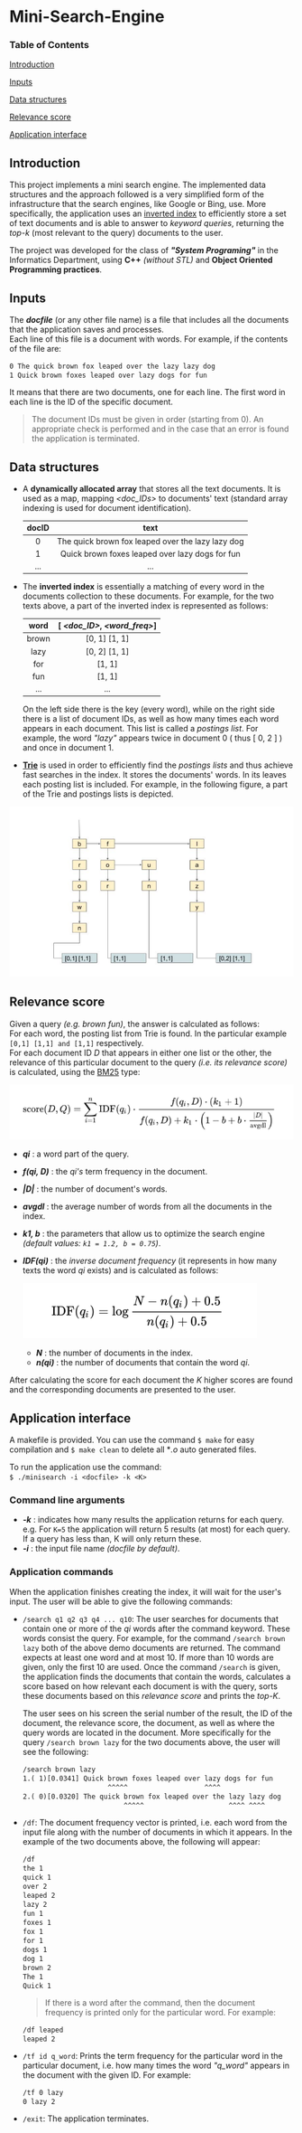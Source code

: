 # Mini-Search-Engine


### Table of Contents

[Introduction](#introduction)

[Inputs](#inputs)

[Data structures](#data_structures)

[Relevance score](#relevance_score)

[Application interface](#app_interface)


<a name="introduction"/>

## Introduction

This project implements a mini search engine. The implemented data structures and the approach followed is a very simplified form of the infrastructure that the search engines, like Google or Bing, use. More specifically, the application uses an [inverted index](https://en.wikipedia.org/wiki/Inverted_index) to efficiently store a set of text documents and is able to answer to *keyword queries*, returning the *top-k* (most relevant to the query) documents to the user.

The project was developed for the class of ***"System Programing"*** in the Informatics Department, using **C++** *(without STL)* and **Object Oriented Programming practices**.


<a name="inputs"/>

## Inputs

The ***docfile*** (or any other file name) is a file that includes all the documents that the application saves and processes.   
Each line of this file is a document with words. For example, if the contents of the file are:
```
0 The quick brown fox leaped over the lazy lazy dog
1 Quick brown foxes leaped over lazy dogs for fun
```
It means that there are two documents, one for each line. The first word in each line is the ID of the specific document. 
> The document IDs must be given in order (starting from 0). An appropriate check is performed and in the case that an error is found the application is terminated.


<a name="data_structures"/>

## Data structures

- A **dynamically allocated array** that stores all the text documents. It is used as a map, mapping *<doc_IDs>* to documents' text (standard array indexing is used for document identification).

    | docID |   text |
    | :----: | :----: |
    |  0     | The quick brown fox leaped over the lazy lazy dog    |
    | 1      | Quick brown foxes leaped over lazy dogs for fun |
    | ...    | ... |

- The **inverted index** is essentially a matching of every word in the documents collection to these documents. 
For example, for the two texts above, a part of the inverted index is represented as follows:

    | word  |  [ *<doc_ID>*, *<word_freq>*] |
    | :----:| :------------:|
    | brown | [0, 1] [1, 1] |
    | lazy  | [0, 2] [1, 1] |
    | for   | [1, 1]        |
    | fun   | [1, 1]        |
    | ...   | ...           |

    On the left side there is the key (every word), while on the right side there is a list of document IDs, as well as how many times each word appears in each document. This list is called a *postings list*. For example, the word *"lazy"* appears twice in document 0 ( thus [ 0, 2 ] ) and once in document 1.

- [**Trie**](https://en.wikipedia.org/wiki/Trie) is used in order to efficiently find the *postings lists* and thus achieve fast searches in the index. It stores the documents' words. In its
leaves each posting list is included. For example, in the following figure, a part of the Trie and postings lists is depicted.

![Trie](img/trie.png "Trie")


<a name="relevance_score"/>

## Relevance score

Given a query *(e.g. brown fun)*, the answer is calculated as follows:   
For each word, the posting list from Trie is found. In the particular example ```[0,1] [1,1] and [1,1]``` respectively.   
For each document ID *D* that appears in either one list or the other, the relevance
of this particular document to the query *(i.e. its relevance score)* is calculated, using the
[BM25](https://en.wikipedia.org/wiki/Okapi_BM25) type:

![BM25 type](img/BM25type.png "BM25 type")

- ***qi*** ​: a word part of the query.
- ***f(qi, D)​*** : the *qi's* term frequency in the document.
- ***​|D|*** ​: the number of document's words.
- ***avgdl***​ : the average number of words from all the documents in the index.
- ***k1, b*** : the parameters that allow us to optimize the search engine *(default values: ```k1 = 1.2, b = 0.75```)*.
- ***IDF(qi)*** : the *inverse document frequency* (it represents in how many texts the word *qi* exists) and is calculated as follows:
 
    ![IDF type](img/IDFtype.png "IDF type")

  - ***N*** : the number of documents in the index.
  - ***n(qi)*** : the number of documents that contain the word *qi*.

After calculating the score for each document the *K* higher scores are found and the
corresponding documents are presented to the user.


<a name="app_interface"/>

## Application interface

A makefile is provided. You can use the command ```$ make``` for easy compilation and ```$ make clean``` to delete all **.o* auto generated files.

To run the application use the command:   
```$ ./minisearch -i <docfile> -k <K>```

### Command line arguments 

- ***-k*** : indicates how many results the application returns for each query.   
e.g. For ```K=5``` the application will return 5 results (at most) for each query. If a query has less than, K will only return these.
- ***-i*** : the input file name *(docfile by default)*.


### Application commands

When the application finishes creating the index, it will wait for the user's input. The user will be able to give the following commands:

- ```/search q1 q2 q3 q4 ... q10```: The user searches for documents that contain one or more of the *qi* words after the command keyword. These words consist the query. For example, for the command ```/search brown lazy``` both of the above demo documents are returned. The command expects at least one word and at most 10.
If more than 10 words are given, only the first 10 are used. Once the command ```/search``` is given,
the application finds the documents that contain the words, calculates a score based on how relevant
each document is with the query, sorts these documents based on this *relevance score* and prints the *top-K*. 

    The user sees on his screen the serial number of the result, the ID of the document, the relevance score, the document, as well as where the query words are located in the document. More specifically for the query ```/search brown lazy``` for the two documents above, the user will see the following:

    ```
    /search brown lazy
    1.( 1)[0.0341] Quick brown foxes leaped over lazy dogs for fun
                         ^^^^^                   ^^^^
    2.( 0)[0.0320] The quick brown fox leaped over the lazy lazy dog
                             ^^^^^                     ^^^^ ^^^^
    ```

- ```/df```: The document frequency vector is printed, i.e. each word from the input file along with the number of documents in which it appears. In the example of the two documents above, the following will appear:
    ```
    /df
    the 1
    quick 1
    over 2
    leaped 2
    lazy 2
    fun 1
    foxes 1
    fox 1
    for 1
    dogs 1
    dog 1
    brown 2
    The 1
    Quick 1
    ```

    > If there is a word after the command, then the document frequency is printed only for the particular word. For example:    
    ```
    /df leaped
    leaped 2
    ```

- ```/tf id q_word```: Prints the term frequency for the particular word in the particular document, i.e. how many times the word *"q_word"* appears in the document with the given ID. For example:
    ```
    /tf 0 lazy
    0 lazy 2
    ```

- ```/exit```: Τhe application terminates.